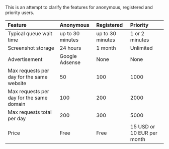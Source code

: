 This is an attempt to clarify the features for anonymous, registered and priority users.

| **Feature** | **Anonymous** | **Registered** | **Priority** |
|:------------|:--------------|:---------------|:-------------|
| Typical queue wait time | up to 30 minutes | up to 30 minutes | 1 or 2 minutes |
| Screenshot storage | 24 hours      | 1 month        | Unlimited    |
| Advertisement      | Google Adsense | None           | None         |
| Max requests per day for the same website | 50            | 100            | 1000         |
| Max requests per day for the same domain | 100           | 200            | 2000         |
| Max requests total per day               | 200           | 300            | 5000         |
| Price         | Free            | Free             | 15 USD or 10 EUR per month |